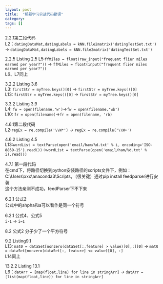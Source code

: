```yaml
---
layout: post
title:  "机器学习实战代码勘误"
category: 
tags: []
---
```


2.2.1第二段代码  
L2：`datingDataMat,datingLabels = kNN.file2matrix('datingTestSet.txt')` -> `datingDataMat,datingLabels = kNN.file2matrix('datingTestSet.txt')`

2.2.5 Listing 2.5
L5:`ffMiles = float(raw_input("frequent flier miles earned per year?"))` -> `ffMiles = float(input("frequent flier miles earned per year?"))`  
L6、L7同上  

<!-- more -->

3.2.2 Listing 3.6  
L3: `firstStr = myTree.keys()[0]` -> `firstStr = myTree.keys()[0]`  
L13: `firstStr = myTree.keys()[0]` -> `firstStr = myTree.keys()[0]`  

3.3.2 Listing 3.9  
L4: `fw = open(filename,'w')`->`fw = open(filename,'wb')`  
L10: `fr = open(filename)`->`fr = open(filename, 'rb)`  

4.6.1第二段代码  
L2:`regEx = re.compile('\\W*')` -> `regEx = re.compile('\\W+')`

4.6.2 Listing 4.5  
L13:`wordList = textParse(open('email/ham/%d.txt' % i, encoding='ISO-8859-15').read())`->`wordList = textParse(open('email/ham/%d.txt' % i).read())`

4.7.1 第一段代码  
在cmd下，将路径切换到python安装路径的scripts文件下，例如：C:\Users\xxx\anaconda3\Scripts，（很关键）通过pip install feedparser进行安装   
这个方法亲测不成功，feedParser下不下来   

6.2.1 公式2  
公式中的ahpha和a可以看作是同一个符号

6.2.1 公式4、公式5  
`i-1` -> `i=1`

8.2 公式2
分子少了一个平方符号

9.2 Listing9.1  
L13: `mat0 = dataSet[nonzero(dataSet[:,feature] > value)[0],:][0]` -> `mat0 = dataSet[nonzero(dataSet[:, feature] <= value)[0], :]`  
L14同上

13.2.2 Listing 13.1  
L6：`datArr = [map(float,line) for line in stringArr]` -> `datArr = [list(map(float,line)) for line in stringArr]`
